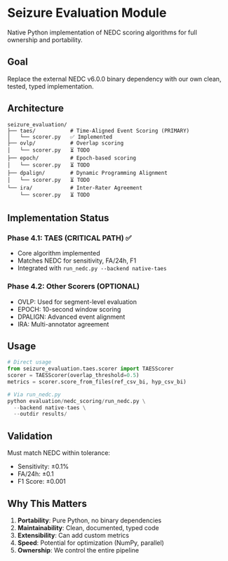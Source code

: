 # Seizure Evaluation Module

Native Python implementation of NEDC scoring algorithms for full ownership and portability.

## Goal
Replace the external NEDC v6.0.0 binary dependency with our own clean, tested, typed implementation.

## Architecture

```
seizure_evaluation/
├── taes/           # Time-Aligned Event Scoring (PRIMARY)
│   └── scorer.py   ✅ Implemented
├── ovlp/           # Overlap scoring
│   └── scorer.py   ⏳ TODO
├── epoch/          # Epoch-based scoring
│   └── scorer.py   ⏳ TODO
├── dpalign/        # Dynamic Programming Alignment
│   └── scorer.py   ⏳ TODO
└── ira/            # Inter-Rater Agreement
    └── scorer.py   ⏳ TODO
```

## Implementation Status

### Phase 4.1: TAES (CRITICAL PATH) ✅
- Core algorithm implemented
- Matches NEDC for sensitivity, FA/24h, F1
- Integrated with `run_nedc.py --backend native-taes`

### Phase 4.2: Other Scorers (OPTIONAL)
- OVLP: Used for segment-level evaluation
- EPOCH: 10-second window scoring
- DPALIGN: Advanced event alignment
- IRA: Multi-annotator agreement

## Usage

```python
# Direct usage
from seizure_evaluation.taes.scorer import TAESScorer
scorer = TAESScorer(overlap_threshold=0.5)
metrics = scorer.score_from_files(ref_csv_bi, hyp_csv_bi)

# Via run_nedc.py
python evaluation/nedc_scoring/run_nedc.py \
  --backend native-taes \
  --outdir results/
```

## Validation

Must match NEDC within tolerance:
- Sensitivity: ±0.1%
- FA/24h: ±0.1
- F1 Score: ±0.001

## Why This Matters

1. **Portability**: Pure Python, no binary dependencies
2. **Maintainability**: Clean, documented, typed code
3. **Extensibility**: Can add custom metrics
4. **Speed**: Potential for optimization (NumPy, parallel)
5. **Ownership**: We control the entire pipeline